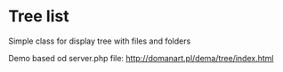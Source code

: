 # Tree list

Simple class for display tree with files and folders

Demo based od server.php file: http://domanart.pl/dema/tree/index.html
